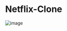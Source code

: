 # Netflix-Clone
![image](https://github.com/user-attachments/assets/a02733c0-8a57-4de3-af4f-f97280224a9d)
